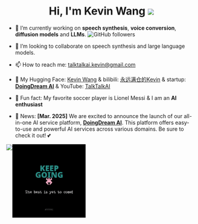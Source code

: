 <div align="center">
<h1>
   Hi, I'm Kevin Wang   <a href="https://github.com/KevinWang676"><img src="https://media.giphy.com/media/hvRJCLFzcasrR4ia7z/giphy.gif" width="30px"/></a>
</h1>
</div>

- 🔭 I’m currently working on **speech synthesis**, **voice conversion**, **diffusion models** and **LLMs**.   <img alt="GitHub followers" src="https://img.shields.io/github/followers/KevinWang676?style=flat-square&logo=github" />

- 👯 I’m looking to collaborate on speech synthesis and large language models.

- 📫 How to reach me: talktalkai.kevin@gmail.com

- 🤗 My Hugging Face: [Kevin Wang](https://huggingface.co/kevinwang676) & bilibili: [永远满仓的Kevin](https://space.bilibili.com/501495851) & startup: [**DoingDream AI**](https://www.doingdream.com/) & YouTube: [TalkTalkAI](https://www.youtube.com/@kevinwang676)

- 🍰 Fun fact: My favorite soccer player is Lionel Messi & I am an **AI enthusiast**

- 📰 News: **[Mar. 2025]** We are excited to announce the launch of our all-in-one AI service platform, [**DoingDream AI**](https://www.doingdream.com/). This platform offers easy-to-use and powerful AI services across various domains. Be sure to check it out! 💕


![](https://github-readme-stats.vercel.app/api?username=KevinWang676&theme=tokyonight&hide_border=false&include_all_commits=false&count_private=false)<img align="top" width="194" src="best.gif" />
